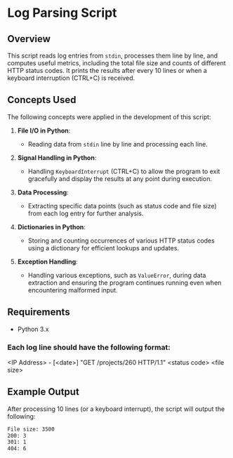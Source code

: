# Log Parsing Script

## Overview

This script reads log entries from `stdin`, processes them line by line, and computes useful metrics, including the total file size and counts of different HTTP status codes. It prints the results after every 10 lines or when a keyboard interruption (CTRL+C) is received.

## Concepts Used

The following concepts were applied in the development of this script:

1. **File I/O in Python**:
   - Reading data from `stdin` line by line and processing each line.

2. **Signal Handling in Python**:
   - Handling `KeyboardInterrupt` (CTRL+C) to allow the program to exit gracefully and display the results at any point during execution.

3. **Data Processing**:
   - Extracting specific data points (such as status code and file size) from each log entry for further analysis.

4. **Dictionaries in Python**:
   - Storing and counting occurrences of various HTTP status codes using a dictionary for efficient lookups and updates.

5. **Exception Handling**:
   - Handling various exceptions, such as `ValueError`, during data extraction and ensuring the program continues running even when encountering malformed input.

## Requirements

- Python 3.x

### Each log line should have the following format:

&lt;IP Address&gt; - [&lt;date&gt;] "GET /projects/260 HTTP/1.1" &lt;status code&gt; &lt;file size&gt;

## Example Output

After processing 10 lines (or a keyboard interrupt), the script will output the following:

```bash
File size: 3500
200: 3
301: 1
404: 6
